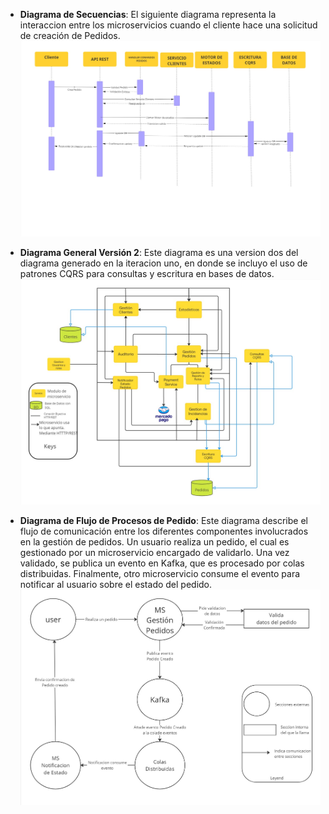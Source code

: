 - **Diagrama de Secuencias**: El siguiente diagrama representa la interaccion entre los microservicios cuando el cliente hace una solicitud de creación de Pedidos. ![Ver diagrama](../../Imagenes/Diagrama_Sequencia_Iteracion1.jpg)

- **Diagrama General Versión 2**: Este diagrama es una version dos del diagrama generado en la iteracion uno, en donde se incluyo el uso de patrones CQRS para consultas y escritura en bases de datos.![Ver diagrama](../../Imagenes/Diagrama_Generico_Iteracion1.jpg)

- **Diagrama de Flujo de Procesos de Pedido**: Este diagrama describe el flujo de comunicación entre los diferentes componentes involucrados en la gestión de pedidos. Un usuario realiza un pedido, el cual es gestionado por un microservicio encargado de validarlo. Una vez validado, se publica un evento en Kafka, que es procesado por colas distribuidas. Finalmente, otro microservicio consume el evento para notificar al usuario sobre el estado del pedido. ![Ver diagrama](../../Imagenes/Diagrama_Flujo_Iteracion1.jpg)
